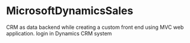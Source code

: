# MicrosoftDynamicsSales
CRM as data backend while creating a custom front end using MVC web application. login in Dynamics CRM system
